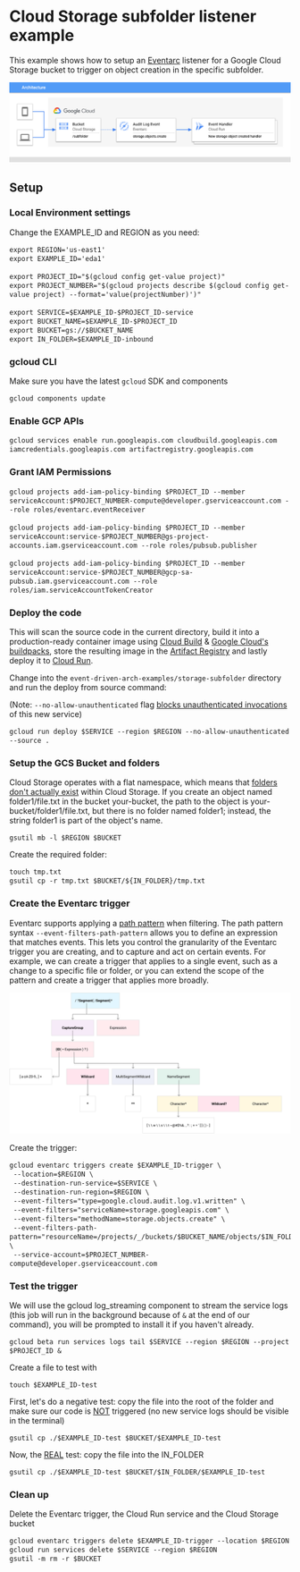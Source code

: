 # Cloud Storage subfolder listener example
This example shows how to setup an [Eventarc](https://cloud.google.com/eventarc) listener for a Google Cloud Storage bucket to trigger on object creation in the specific subfolder.

<img src="../images/Cloud_Storage_Subfolder_Trigger.png">

## Setup
### Local Environment settings
Change the EXAMPLE_ID and REGION as you need:
```
export REGION='us-east1'
export EXAMPLE_ID='eda1'

export PROJECT_ID="$(gcloud config get-value project)"
export PROJECT_NUMBER="$(gcloud projects describe $(gcloud config get-value project) --format='value(projectNumber)')"

export SERVICE=$EXAMPLE_ID-$PROJECT_ID-service
export BUCKET_NAME=$EXAMPLE_ID-$PROJECT_ID
export BUCKET=gs://$BUCKET_NAME
export IN_FOLDER=$EXAMPLE_ID-inbound
```
### gcloud CLI
Make sure you have the latest ```gcloud``` SDK and components
```
gcloud components update
```

### Enable GCP APIs
```
gcloud services enable run.googleapis.com cloudbuild.googleapis.com iamcredentials.googleapis.com artifactregistry.googleapis.com

```

### Grant IAM Permissions
```
gcloud projects add-iam-policy-binding $PROJECT_ID --member serviceAccount:$PROJECT_NUMBER-compute@developer.gserviceaccount.com --role roles/eventarc.eventReceiver

gcloud projects add-iam-policy-binding $PROJECT_ID --member serviceAccount:service-$PROJECT_NUMBER@gs-project-accounts.iam.gserviceaccount.com --role roles/pubsub.publisher

gcloud projects add-iam-policy-binding $PROJECT_ID --member serviceAccount:service-$PROJECT_NUMBER@gcp-sa-pubsub.iam.gserviceaccount.com --role roles/iam.serviceAccountTokenCreator
```

### Deploy the code
This will scan the source code in the current directory, build it into a production-ready container image using [Cloud Build](https://cloud.google.com/build) & [Google Cloud's buildpacks](https://cloud.google.com/docs/buildpacks/overview), store the resulting image in the [Artifact Registry](https://cloud.google.com/artifact-registry) and lastly deploy it to [Cloud Run](https://cloud.google.com/run).

Change into the ```event-driven-arch-examples/storage-subfolder``` directory and run the deploy from source command: 

(Note: ```--no-allow-unauthenticated``` flag [blocks unauthenticated invocations](https://cloud.google.com/run/docs/authenticating/public#gcloud) of this new service)

```
gcloud run deploy $SERVICE --region $REGION --no-allow-unauthenticated --source .
```

### Setup the GCS Bucket and folders
Cloud Storage operates with a flat namespace, which means that [folders don't actually exist](https://cloud.google.com/storage/docs/folders#:~:text=in%20Cloud%20Storage.-,Overview,%2Dbucket%2Ffolder1%2Ffile.) within Cloud Storage. If you create an object named folder1/file.txt in the bucket your-bucket, the path to the object is your-bucket/folder1/file.txt, but there is no folder named folder1; instead, the string folder1 is part of the object's name.

```
gsutil mb -l $REGION $BUCKET
```

Create the required folder:
```
touch tmp.txt
gsutil cp -r tmp.txt $BUCKET/${IN_FOLDER}/tmp.txt
```

### Create the Eventarc trigger
Eventarc supports applying a [path pattern](https://cloud.google.com/eventarc/docs/path-patterns) when filtering. The path pattern syntax ```--event-filters-path-pattern``` allows you to define an expression that matches events. This lets you control the granularity of the Eventarc trigger you are creating, and to capture and act on certain events. For example, we can create a trigger that applies to a single event, such as a change to a specific file or folder, or you can extend the scope of the pattern and create a trigger that applies more broadly.
 
<img src="../images/eventarc-path-patterns.svg"/>

Create the trigger:
```
gcloud eventarc triggers create $EXAMPLE_ID-trigger \
 --location=$REGION \
 --destination-run-service=$SERVICE \
 --destination-run-region=$REGION \
 --event-filters="type=google.cloud.audit.log.v1.written" \
 --event-filters="serviceName=storage.googleapis.com" \
 --event-filters="methodName=storage.objects.create" \
 --event-filters-path-pattern="resourceName=/projects/_/buckets/$BUCKET_NAME/objects/$IN_FOLDER/*" \
 --service-account=$PROJECT_NUMBER-compute@developer.gserviceaccount.com
```

### Test the trigger
We will use the gcloud log_streaming component to stream the service logs (this job will run in the background because of ```&``` at the end of our command), you will be prompted to install it if you haven't already.
```
gcloud beta run services logs tail $SERVICE --region $REGION --project $PROJECT_ID &
```

Create a file to test with
```
touch $EXAMPLE_ID-test
```

First, let's do a negative test: copy the file into the root of the folder and make sure our code is <ins>NOT</ins> triggered (no new service logs should be visible in the terminal)
```
gsutil cp ./$EXAMPLE_ID-test $BUCKET/$EXAMPLE_ID-test
```

Now, the <ins>REAL</ins> test: copy the file into the IN_FOLDER
```
gsutil cp ./$EXAMPLE_ID-test $BUCKET/$IN_FOLDER/$EXAMPLE_ID-test
```

### Clean up
Delete the Eventarc trigger, the Cloud Run service and the Cloud Storage bucket
```
gcloud eventarc triggers delete $EXAMPLE_ID-trigger --location $REGION
gcloud run services delete $SERVICE --region $REGION
gsutil -m rm -r $BUCKET
```


